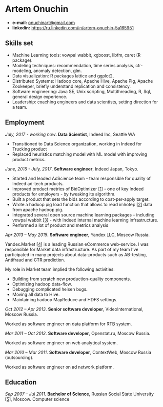 Artem Onuchin 
=============

- **e-mail:** onuchinart@gmail.com
- **linkedin:** https://ru.linkedin.com/in/artem-onuchin-5a165951


Skills set
----------

- Machine Learning tools: vowpal wabbit, xgboost, libfm, caret (R package). 
- Modeling techniques: recommendation, time series analysis, ctr-modeling, anomaly detection, glm.
- Data visualization: R packages lattice and ggplot2.
- Distributed Systems: Hadoop core, Apache Hive, Apache Pig, Apache Zookeeper, briefly understand replication and consistency.
- Software engineering: Java SE, Unix scripting, Multithreading, R, Sql, general design experience.
- Leadership: coaching engineers and data scientists, setting direction for a team.
 
Employment
----------
_July, 2017 - working now_. **Data Scientist**, Indeed Inc, Seattle WA

- Transitioned to Data Science organization, working in Indeed for Trucking product
- Replaced heuristics matching model with ML model with improving product metrics.

_June, 2015 - July, 2017_. **Software engineer**, Indeed Japan,
Tokyo.

- Started and leaded AdScience team - team responsible for quality of Indeed ad-tech products. 
- Improved product metrics of BidOptimizer [[1]] - one of key Indeed products for employers - by tweaking its algorithm.
- Built a product that sets the bids according to cost-per-apply target.
- Wrote a hadoop pig load function that allows to read imhotep [[2]] data from apache hadoop pig.
- Integrated several open source machine learning packages - including vowpal wabbit [[3]] - with Indeed internal machine learning infrastructure.
- Performed a lot of product and metrics analysis

_Apr 2013 – May 2015_. **Software engineer**, Yandex LLC,
Moscow Russia.

Yandex.Market [[4]] is a leading Russian eCommerce web-service.
I was responsible for Market data infrastructure. 
As part of my team I’ve participated in many projects about
data-products such as AB-testing, Antifraud and CTR prediction.
 
My role in Market team implied the following activities:
- Building from scratch new production-quality components.
- Optimizing hadoop data-flow.
- Debugging complicated heisen bugs.
- Moving all data to Hive.
- Maintaining hadoop MapReduce and HDFS settings.


_Oct 2012 – Apr 2013_. **Senior software developer**, VideoInternational,
Moscow Russia.

Worked as software engineer on data platform for RTB system. 


_Mar 2011 – Oct 2012_. **Software developer**, Openstat.ru, Moscow Russia.

Worked as software engineer on web analytical system. 


_Mar 2010 – Mar 2011_. **Software developer**, ContextWeb,
Moscow Russia (outsourcing).

Worked as software engineer on ad network platform. 


Education
---------

_Sep 2007 – Jul 2011_. **Bachelor of Science**, 
Russian Social State University [[5]], Moscow.
Computer science


[1]: http://blog.indeed.com/2015/06/23/maximize-your-hiring-budget-with-bid-optimizer/
[2]: http://opensource.indeedeng.io/imhotep/
[3]: http://github.com/indeedeng/vowpal-wabbit-java
[4]: http://market.yandex.ru
[5]: http://en.rgsu.net/
